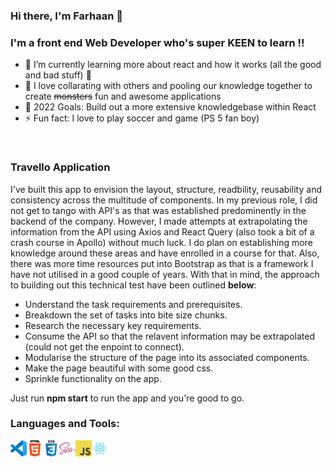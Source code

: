 ### Hi there, I'm Farhaan 👋 

### I'm a front end Web Developer who's super KEEN to learn !!

- 🌱 I’m currently learning more about react and how it works (all the good and bad stuff) 🤣
- 👯 I love collarating with others and pooling our knowledge together to create ~~monsters~~ fun and awesome applications
- 🥅 2022 Goals: Build out a more extensive knowledgebase within React
- ⚡ Fun fact: I love to play soccer and game (PS 5 fan boy)

<br />

### Travello Application 
I've built this app to envision the layout, structure, readbility, reusability and consistency across the multitude of components. In my previous role, I did not get to tango with API's as that was established predominently in the backend of the company. However, I made attempts at extrapolating the information from the API using Axios and React Query (also took a bit of a crash course in Apollo) without much luck. I do plan on establishing more knowledge around these areas and have enrolled in a course for that. Also, there was more time resources put into Bootstrap as that is a framework I have not utilised in a good couple of years. With that in mind, the approach to building out this technical test have been outlined **below**:

- Understand the task requirements and prerequisites.
- Breakdown the set of tasks into bite size chunks.
- Research the necessary key requirements.
- Consume the API so that the relavent information may be extrapolated (could not get the enpoint to connect).
- Modularise the structure of the page into its associated components.
- Make the page beautiful with some good css.
- Sprinkle functionality on the app.
 
 Just run **npm start** to run the app and you're good to go.
 
### Languages and Tools:

<img align="left" alt="Visual Studio Code" width="26px" src="https://raw.githubusercontent.com/github/explore/80688e429a7d4ef2fca1e82350fe8e3517d3494d/topics/visual-studio-code/visual-studio-code.png" />
<img align="left" alt="HTML5" width="26px" src="https://raw.githubusercontent.com/github/explore/80688e429a7d4ef2fca1e82350fe8e3517d3494d/topics/html/html.png" />
<img align="left" alt="CSS3" width="26px" src="https://raw.githubusercontent.com/github/explore/80688e429a7d4ef2fca1e82350fe8e3517d3494d/topics/css/css.png" />
<img align="left" alt="Sass" width="26px" src="https://raw.githubusercontent.com/github/explore/80688e429a7d4ef2fca1e82350fe8e3517d3494d/topics/sass/sass.png" />
<img align="left" alt="JavaScript" width="26px" src="https://raw.githubusercontent.com/github/explore/80688e429a7d4ef2fca1e82350fe8e3517d3494d/topics/javascript/javascript.png" />
<img align="left" alt="React" width="26px" src="https://raw.githubusercontent.com/github/explore/80688e429a7d4ef2fca1e82350fe8e3517d3494d/topics/react/react.png" />
